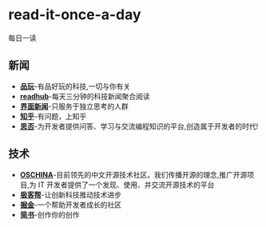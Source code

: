 # read-it-once-a-day
每日一读

## 新闻
+ [**品玩**](https://www.pingwest.com/)-有品好玩的科技,一切与你有关
+ [**readhub**](https://readhub.cn/topics)-每天三分钟的科技新闻聚合阅读
+ [**界面新闻**](https://www.jiemian.com/)-只服务于独立思考的人群
+ [**知乎**](https://www.zhihu.com/)-有问题，上知乎
+ [**思否**](https://segmentfault.com/)-为开发者提供问答、学习与交流编程知识的平台,创造属于开发者的时代!
## 技术
+ [**OSCHINA**](https://www.oschina.net/)-目前领先的中文开源技术社区。我们传播开源的理念,推广开源项目,为 IT 开发者提供了一个发现、使用、并交流开源技术的平台
+ [**极客帮**](https://www.geekbang.org/)-让创新科技推动技术进步
+ [**掘金**](https://juejin.im/)-一个帮助开发者成长的社区
+ [**简书**](https://www.jianshu.com/)-创作你的创作
